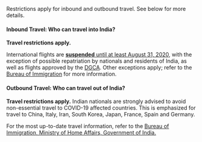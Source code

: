 Restrictions apply for inbound and outbound travel. See below for more details.

#### Inbound Travel: Who can travel into India?

**Travel restrictions apply.**

International flights are [**suspended** until at least August 31, 2020](https://www.garda.com/crisis24/news-alerts/365641/india-over-17-million-covid-19-cases-confirmed-as-of-august-2-update-61), with the exception of possible repatriation by nationals and residents of India, as well as flights approved by the [DGCA](https://dgca.gov.in/digigov-portal/). Other exceptions apply; refer to the [Bureau of Immigration](https://boi.gov.in/content/advisory-travel-and-visa-restrictions-related-covid-19-1) for more information.

#### Outbound Travel: Who can travel out of India?

**Travel restrictions apply.** Indian nationals are strongly advised to avoid non-essential travel to COVID-19 affected countries. This is emphasized for travel to China, Italy, Iran, South Korea, Japan, France, Spain and Germany.

For the most up-to-date travel information, refer to the [Bureau of Immigration, Ministry of Home Affairs, Government of India.](https://boi.gov.in/content/advisory-travel-and-visa-restrictions-related-covid-19-1)
